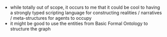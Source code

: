 - while totally out of scope, it occurs to me that it could be cool to having a strongly typed scripting language for constructing realities / narratives / meta-structures for agents to occupy
- it might be good to use the entities from Basic Formal Ontology to structure the graph